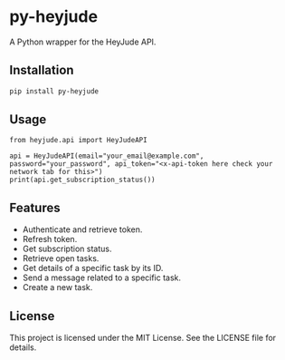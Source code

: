 # py-heyjude

A Python wrapper for the HeyJude API.

## Installation

```bash
pip install py-heyjude
```


## Usage
```
from heyjude.api import HeyJudeAPI

api = HeyJudeAPI(email="your_email@example.com", password="your_password", api_token="<x-api-token here check your network tab for this>")
print(api.get_subscription_status())

```

## Features
- Authenticate and retrieve token.
- Refresh token.
- Get subscription status.
- Retrieve open tasks.
- Get details of a specific task by its ID.
- Send a message related to a specific task.
- Create a new task.


## License
This project is licensed under the MIT License. See the LICENSE file for details.